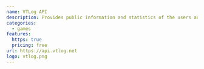 ```yaml
---
name: VTLog API
description: Provides public information and statistics of the users and companies registered on VTLog
categories:
  - games
features:
  https: true
  pricing: free
url: https://api.vtlog.net
logo: vtlog.png
---
```

